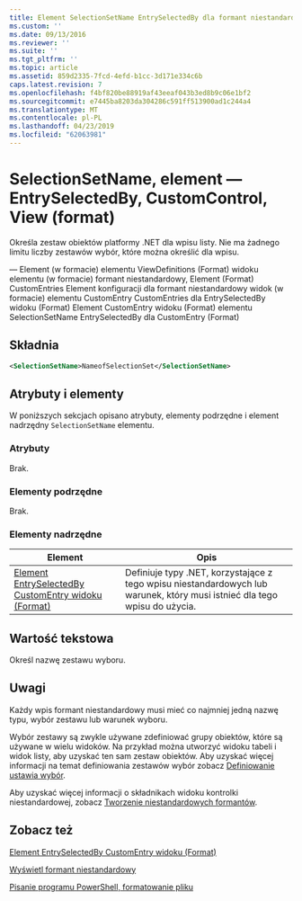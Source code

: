 ```yaml
---
title: Element SelectionSetName EntrySelectedBy dla formant niestandardowy dla widoku (Format) | Dokumentacja firmy Microsoft
ms.custom: ''
ms.date: 09/13/2016
ms.reviewer: ''
ms.suite: ''
ms.tgt_pltfrm: ''
ms.topic: article
ms.assetid: 859d2335-7fcd-4efd-b1cc-3d171e334c6b
caps.latest.revision: 7
ms.openlocfilehash: f4bf820be88919af43eeaf043b3ed8b9c06e1bf2
ms.sourcegitcommit: e7445ba8203da304286c591ff513900ad1c244a4
ms.translationtype: MT
ms.contentlocale: pl-PL
ms.lasthandoff: 04/23/2019
ms.locfileid: "62063981"
---
```

# <a name="selectionsetname-element-for-entryselectedby-for-customcontrol-for-view-format"></a>SelectionSetName, element — EntrySelectedBy, CustomControl, View (format)

Określa zestaw obiektów platformy .NET dla wpisu listy. Nie ma żadnego limitu liczby zestawów wybór, które można określić dla wpisu.

— Element (w formacie) elementu ViewDefinitions (Format) widoku elementu (w formacie) formant niestandardowy, Element (Format) CustomEntries Element konfiguracji dla formant niestandardowy widok (w formacie) elementu CustomEntry CustomEntries dla EntrySelectedBy widoku (Format) Element CustomEntry widoku (Format) elementu SelectionSetName EntrySelectedBy dla CustomEntry (Format)

## <a name="syntax"></a>Składnia

```xml
<SelectionSetName>NameofSelectionSet</SelectionSetName>
```

## <a name="attributes-and-elements"></a>Atrybuty i elementy

W poniższych sekcjach opisano atrybuty, elementy podrzędne i element nadrzędny `SelectionSetName` elementu.

### <a name="attributes"></a>Atrybuty

Brak.

### <a name="child-elements"></a>Elementy podrzędne

Brak.

### <a name="parent-elements"></a>Elementy nadrzędne

|Element|Opis|
|-------------|-----------------|
|[Element EntrySelectedBy CustomEntry widoku (Format)](./entryselectedby-element-for-customentry-for-customcontrol-for-view-format.md)|Definiuje typy .NET, korzystające z tego wpisu niestandardowych lub warunek, który musi istnieć dla tego wpisu do użycia.|

## <a name="text-value"></a>Wartość tekstowa

Określ nazwę zestawu wyboru.

## <a name="remarks"></a>Uwagi

Każdy wpis formant niestandardowy musi mieć co najmniej jedną nazwę typu, wybór zestawu lub warunek wyboru.

Wybór zestawy są zwykle używane zdefiniować grupy obiektów, które są używane w wielu widoków. Na przykład można utworzyć widoku tabeli i widok listy, aby uzyskać ten sam zestaw obiektów. Aby uzyskać więcej informacji na temat definiowania zestawów wybór zobacz [Definiowanie ustawia wybór](./defining-selection-sets.md).

Aby uzyskać więcej informacji o składnikach widoku kontrolki niestandardowej, zobacz [Tworzenie niestandardowych formantów](./creating-custom-controls.md).

## <a name="see-also"></a>Zobacz też

[Element EntrySelectedBy CustomEntry widoku (Format)](./entryselectedby-element-for-customentry-for-customcontrol-for-view-format.md)

[Wyświetl formant niestandardowy](./creating-custom-controls.md)

[Pisanie programu PowerShell, formatowanie pliku](./writing-a-powershell-formatting-file.md)
